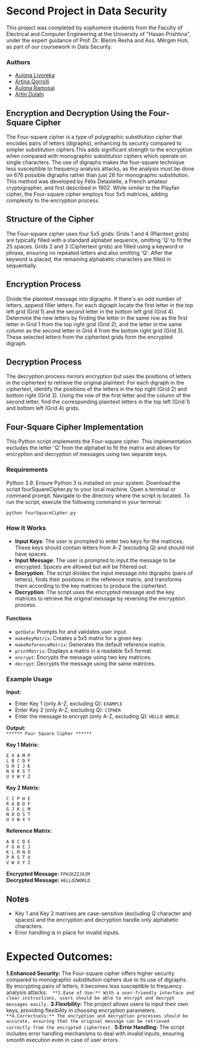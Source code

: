 # Second Project in Data Security 
This project was completed by sophomore students from the Faculty of Electrical and Computer Engineering at the University of "Hasan Prishtina", under the expert guidance of Prof. Dr. Blerim Rexha and Ass. Mërgim Hoti, as part of our coursework in Data Security.

### Authors 

- [Aulona Livoreka](https://github.com/aulonalivoreka)
- [Artina Qorrolli](https://github.com/ArtinaQorrolli)
- [Aulona Ramosaj](https://github.com/aulonaramosaj)
- [Artin Dulahi](https://github.com/ArtinDulahi)

## Encryption and Decryption Using the Four-Square Cipher

The Four-square cipher is a type of polygraphic substitution cipher that encodes pairs of letters (digraphs), enhancing its security compared to simpler substitution ciphers.This adds significant strength to the encryption when compared with monographic substitution ciphers which operate on single characters. The use of digraphs makes the four-square technique less susceptible to frequency analysis attacks, as the analysis must be done on 676 possible digraphs rather than just 26 for monographic substitution. This method was developed by Félix Delastelle, a French amateur cryptographer, and first described in 1902. While similar to the Playfair cipher, the Four-square cipher employs four 5x5 matrices, adding complexity to the encryption process.

## Structure of the Cipher
The Four-square cipher uses four 5x5 grids:
Grids 1 and 4 (Plaintext grids) are typically filled with a standard alphabet sequence, omitting 'Q' to fit the 25 spaces.
Grids 2 and 3 (Ciphertext grids) are filled using a keyword or phrase, ensuring no repeated letters and also omitting 'Q'. After the keyword is placed, the remaining alphabetic characters are filled in sequentially.

## Encryption Process
Divide the plaintext message into digraphs. If there's an odd number of letters, append filler letters.
For each digraph locate the first letter in the top left grid (Grid 1) and the second letter in the bottom left grid (Grid 4). Determine the new letters by finding the letter in the same row as the first letter in Grid 1 from the top right grid (Grid 2), and the letter in the same column as the second letter in Grid 4 from the bottom right grid (Grid 3).
These selected letters from the ciphertext grids form the encrypted digraph.

## Decryption Process
The decryption process mirrors encryption but uses the positions of letters in the ciphertext to retrieve the original plaintext:
For each digraph in the ciphertext, identify the positions of the letters in the top right (Grid 2) and bottom right (Grid 3).
Using the row of the first letter and the column of the second letter, find the corresponding plaintext letters in the top left (Grid 1) and bottom left (Grid 4) grids.

## Four-Square Cipher Implementation
This Python script implements the Four-square cipher. This implementation excludes the letter 'Q' from the alphabet to fit the matrix and allows for encryption and decryption of messages using two separate keys.

### Requirements
Python 3.9. Ensure Python 3 is installed on your system.
Download the script fourSquareCipher.py to your local machine.
Open a terminal or command prompt.
Navigate to the directory where the script is located.
To run the script, execute the following command in your terminal:

```bash
python fourSquareCipher.py
``` 

### How It Works
- **Input Keys**: The user is prompted to enter two keys for the matrices. These keys should contain letters from A-Z (excluding Q) and should not have spaces.
- **Input Message**: The user is prompted to input the message to be encrypted. Spaces are allowed but will be filtered out.
- **Encryption**: The script divides the input message into digraphs (pairs of letters), finds their positions in the reference matrix, and transforms them according to the key matrices to produce the ciphertext.
- **Decryption**: The script uses the encrypted message and the key matrices to retrieve the original message by reversing the encryption process.

#### Functions
- `getData`: Prompts for and validates user input.
- `makeKeyMatrix`: Creates a 5x5 matrix for a given key.
- `makeReferenceMatrix`: Generates the default reference matrix.
- `printMatrix`: Displays a matrix in a readable 5x5 format.
- `encrypt`: Encrypts the message using two key matrices.
- `decrypt`: Decrypts the message using the same matrices.

### Example Usage

**Input:**

- Enter Key 1 (only A-Z, excluding Q): `EXAMPLE`
- Enter Key 2 (only A-Z, excluding Q): `CIPHER`
- Enter the message to encrypt (only A-Z, excluding Q): `HELLO WORLD`

**Output:**  
`****** Four Square Cipher ******`

**Key 1 Matrix:**
```
E X A M P
L B C D F
G H I J K
N O R S T
U V W Y Z
```

**Key 2 Matrix:**
```
C I P H E
R A B D F
G J K L M
N O Q S T
U V W X Y
```

**Reference Matrix:**
```
A B C D E
F G H I J
K L M N O
P R S T U
V W X Y Z
```

**Encrypted Message:** `FPHJKZZJOJM`  
**Decrypted Message:** `HELLOZWORLD`

## Notes
- Key 1 and Key 2 matrixes are case-sensitive (excluding Q character and spaces) and the encryption and decryption handle only alphabetic characters.
- Error handling is in place for invalid inputs.

# Expected Outcomes:
**1.Enhanced Security:** The Four-square cipher offers higher security compared to monographic substitution ciphers due to its use of digraphs. By encrypting pairs of letters, it becomes less susceptible to frequency analysis attacks.` 
**2.Ease of Use:** With a user-friendly interface and clear instructions, users should be able to encrypt and decrypt messages easily.`
**3.Flexibility:** The project allows users to input their own keys, providing flexibility in choosing encryption parameters.`
**4.Correctness:** The encryption and decryption processes should be accurate, ensuring that the original message can be retrieved correctly from the encrypted ciphertext.`
**5.Error Handling:** The script includes error handling mechanisms to deal with invalid inputs, ensuring smooth execution even in case of user errors.`


